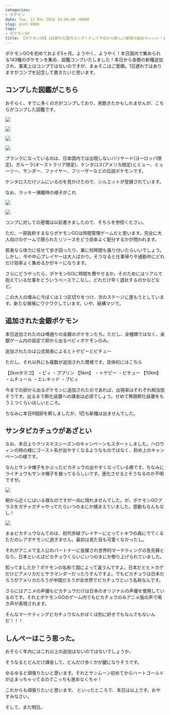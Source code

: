 ```yaml
---
categories:
- ポケモン
date: Tue, 13 Dec 2016 14:04:00 +0000
slug: post-9906
tags:
- ポケモンGO
title: 【ポケモンGO】1日遅れの国内コンプ！そして今日から新しい冒険の始まりぃぃい！おじさんはまだまだポケモンやるよ！
---
```


ポケモンGOを初めておよそ5ヶ月。ようやく、ようやく！本日国内で集められる143種のポケモンを集め、図鑑コンプいたしました！本日から金銀の新種追加され、事実上はコンプではないのですが、まぁそこはご愛嬌。1日遅れではありますがコンプを記念して書きたいと思います。<!--more--><h2>コンプした図鑑がこちら</h2>

おそらく、すでに多くの方がコンプしており、見飽きたかもしれませんが、こちらがコンプした図鑑です。

<a href="images/20161213115736.png">![](images/20161213115736.png)</a>

<a href="images/20161213115743.png">![](images/20161213115743.png)</a>

<a href="images/20161213115749.png">![](images/20161213115749.png)</a>

<a href="images/20161213115755.png">![](images/20161213115755.png)</a>


ブランクになっているのは、日本国内では出現しないバリヤード(ヨーロッパ限定)、ガルーラ(オーストラリア限定)、ケンタロス(アメリカ限定)とミュー、ミューツー、サンダー、ファイヤー、フリーザーなどの伝説ポケモンです。

ケンタロスだけジムにいるのを見かけたので、シルエットが登録されています。

なお、ラッキー捕獲時の様子がこれ

<a href="images/20161213115802.png">![](images/20161213115802.png)</a>

<a href="images/20161213115815.png">![](images/20161213115815.png)</a>

コンプに対しての感慨は以前書きましたので、そちらを参照ください。


ただ、一部抜粋するならポケモンGOは時間管理ゲームだと思います。完全に大人向けのゲームで限られたリソースをどう効率よく配分するかが問われます。

若者なら体力に任せて歩き回ったり、巣に何時間も張り付いたらいいでしょう。しかし、今や中心プレイヤーは大人ばかり。そうなると仕事帰りや通勤中にどれだけ効率よく集めるかがキーになります。

さらにどうやったら、ポケモンGOに時間を費やせるか。そのためにはリアルで抱えている仕事をどういうペースでこなし、どれだけ早く退社するのかなどなど。

この大人の嗜みに今ぼくは１つ区切りをつけ、次のステージに進もうとしています。新たな冒険にワクワクしています。いや、結構マジで。

<h2>追加された金銀ポケモン</h2>

本日追加されたのは噂通りの金銀のポケモンたち。ただし、全種類ではなく、金銀ゲーム内の設定で卵から出るベビィポケモンのみ。

追加されたのは公式発表によるとトゲピーとピチュー

ただし、それ以外にも複数が追加された模様です。具体的にはこちら

【2kmタマゴ】
・ピィ
・ププリン
【5km】
・トゲピー
・ピチュー
【10km】
・ムチュール
・エレキッド
・ブビィ

今までの卵から出るポケモンに追加されたのであれば、出現率はそれぞれ相当低そうです。出るまで孵化装置への課金は必須でしょう。せめて無限孵化装置をもう１つくらいほしいところ。

ちなみに本日9個卵を孵しましたが、1匹も新種は出ませんでした。


<h2>サンタピカチュウがあざとい</h2>

なお、本日よりクリスマスシーズンのキャンペーンもスタートしました。ハロウィンの時の様にゴースト系が出やすくなるようなものではなく、斜め上のキャンペーンの様です。

なんとサンタ帽子をかぶったピカチュウの出やすくなっている様です。ちなみにライチュウもサンタ帽子を被ってるらしいです。進化させるとそうなるのか不明ですが。

<a href="images/20161213115824.png">![](images/20161213115824.png)</a>


朝から近くにはいる様なのですが一向に現れませんでした。が、ポケモンGOプラスをガチャガチャやってたらいつのまにか捕まえていました。感動もなんもなし！

<a href="images/20161213115831.png">![](images/20161213115831.png)</a>


まぁピカチュウなんてのは、初代赤緑プレイヤーにとってトキワの森にでてくるただのレアポケモンに過ぎません。最初は見た目も可愛くなかったし。

それがアニメで主人公のパートナーに抜擢され世界的マーケティングの急先鋒となり、日本といえばピカチュウくらいにいつのまにか祭り上げられていました。

知ってましたか？ポケモンの名称て国によって違うんですよ。日本だとヒトカゲだけどアメリカだとサラマンダーだったりすんですよ。でもピカチュウは日本だろうがアメリカだろうが中国だろうが全世界でピカチュウという名称なんです。

さらにはアニメの声優もピカチュウだけは日本のオリジナルの声優を使用しているのです。それとポケモンGOのゲーム内でもピカチュウのみアニメ版の声で鳴き声が表現されます。

そんなマーケティングピカチュウなんかぼくは別に好きでもなんでもないんだ！！！

<h2>しんぺーはこう思った。</h2>

おそらく年内にはこれ以上の追加はないのではないでしょうか。

そうなるとどんだけ課金して、どんだけ歩くかが鍵になりそうです。

ゆるゆると頑張りたいと思います。それとサンムーン初めてからハートゴールドが止まっちゃってるのでこっちも進めなくちゃ！

これからも頑張りたいと思います。
といったところで、本日は以上です。おやすみなさい。

そして、また明日。